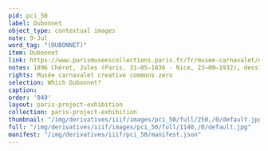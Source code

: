 ```yaml
---
pid: pci_50
label: Dubonnet
object_type: contextual images
note: 9-Jul
word_tag: "(DUBONNET)"
item: Dubonnet
link: https://www.parismuseescollections.paris.fr/fr/musee-carnavalet/oeuvres/quinquina-dubonnetaperitif-dans-tous-les-cafes#infos-principales
notes: 1896 Chéret, Jules (Paris, 31–05–1836 - Nice, 23–09–1932), dessinateur
rights: Musée carnavalet creative commons zero
selection: Which Dubonnet?
caption: 
order: '049'
layout: paris-project-exhibition
collection: paris-project-exhibition
thumbnail: "/img/derivatives/iiif/images/pci_50/full/250,/0/default.jpg"
full: "/img/derivatives/iiif/images/pci_50/full/1140,/0/default.jpg"
manifest: "/img/derivatives/iiif/pci_50/manifest.json"
---
```

